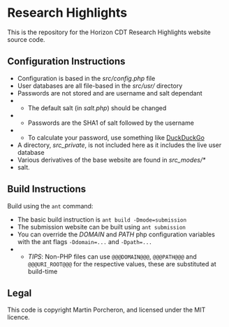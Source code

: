 # Research Highlights
This is the repository for the Horizon CDT Research Highlights website source code.

## Configuration Instructions
* Configuration is based in the _src/config.php_ file
* User databases are all file-based in the _src/usr/_ directory
* Passwords are not stored and are username and salt dependant
* * The default salt (in _salt.php_) should be changed
* * Passwords are the SHA1 of salt followed by the username
* * To calculate your password, use something like [DuckDuckGo](https://duckduckgo.com/?q=sha1+SALT_HEREmyusername1&ia=answer)
* A directory, _src\_private_, is not included here as it includes the live user database
* Various derivatives of the base website are found in _src\_modes/*_
* salt.

## Build Instructions
Build using the `ant` command:

* The basic build instruction is `ant build -Dmode=submission`
* The submission website can be built using `ant submission`
* You can override the _DOMAIN_ and _PATH_ php configuration variables with the ant flags `-Ddomain=...` and `-Dpath=...`
* * *TIPS*: Non-PHP files can use `@@@DOMAIN@@@`, `@@@PATH@@@` and `@@@URI_ROOT@@@` for the respective values, these are substituted at build-time

## Legal
This code is copyright Martin Porcheron, and licensed under the MIT licence.